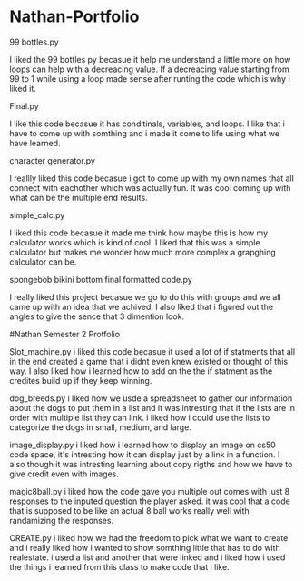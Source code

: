 # Nathan-Portfolio

99 bottles.py

I liked the 99 bottles py becasue it help me understand a little more on how loops can help with a decreacing value. If a decreacing value starting from 99 to 1 while using a loop made sense after runting the code which is why i liked it. 

Final.py

I like this code becasue it has conditinals, variables, and loops. I like that i have to come up with somthing and i made it come to life using what we have learned. 

character generator.py

I reallly liked this code becasue i got to come up with my own names that all connect with eachother which was actually fun. It was cool coming up with what can be the multiple end results. 

simple_calc.py

I liked this code becasue it made me think how maybe this is how my calculator works which is kind of cool. I liked that this was a simple calculator but makes me wonder how much more complex a grapghing calculator can be.  

spongebob bikini bottom final formatted code.py

I really liked this project becasue we go to do this with groups and we all came up with an idea that we achived. I also liked that i figured out the angles to give the sence that 3 dimention look. 

#Nathan Semester 2 Protfolio

Slot_machine.py 
i liked this code becasue it used a lot of if statments that all in the end created a game that i didnt even knew existed or thought of this way. I also liked how i learned how to add on the the if statment as the credites build up if they keep winning. 

dog_breeds.py
i liked how we usde a spreadsheet to gather our information about the dogs to put them in a list and it was intresting that if the lists are in order with multiple list they can link. i liked how i could use the lists to categorize the dogs in small, medium, and large. 

image_display.py
i liked how i learned how to display an image on cs50 code space, it's intresting how it can display just by a link in a function. I also though it was intresting learning about copy rigths and how we have to give credit even with images. 

magic8ball.py
i liked how the code gave you multiple out comes with just 8 responses to the inputed question the player asked. it was cool that a code that is supposed to be like an actual 8 ball works really well with randamizing the responses. 

CREATE.py
i liked how we had the freedom to pick what we want to create and i really liked how i wanted to show somthing little that has to do with realestate. i used a list and another that were linked and i liked how i used the things i learned from this class to make code that i like. 

